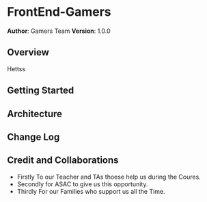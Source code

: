 
# FrontEnd-Gamers
**Author**: Gamers Team 
**Version**: 1.0.0 
## Overview


Hettss
<!-- Provide a high level overview of what this application is and why you are building it, beyond the fact that it's an assignment for this class. (i.e. What's your problem domain?) -->

## Getting Started
<!-- What are the steps that a user must take in order to build this app on their own machine and get it running? -->

## Architecture
<!-- Provide a detailed description of the application design. What technologies (languages, libraries, etc) you're using, and any other relevant design information. -->

## Change Log

<!-- Use this area to document the iterative changes made to your application as each feature is successfully implemented. Use time stamps. Here's an example:
01-01-2001 4:59pm - Application now has a fully-functional express server, with a GET route for the location resource. -->

## Credit and Collaborations

+ Firstly To our Teacher and TAs thoese help us during the Coures.
+ Secondly for ASAC to give us this opportunity.
+ Thirdly For our Families who support us all the Time.
